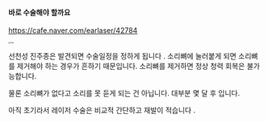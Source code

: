 #### 바로 수술해야 할까요 

https://cafe.naver.com/earlaser/42784

<img src="/Users/gg/Library/Mobile Documents/com~apple~CloudDocs/image/선천성 진주종 초기 상담 내용/IMG_2152.jpeg" alt="img" style="zoom:25%;" />



선천성 진주종은 발견되면 수술일정을 정하게 됩니다 .
소리뼈에 눌러붙게 되면 소리뼈를 제거해야 하는 경우가 흔하기 때문입니다.
소리뼈를 제거하면 정상 청력 회복은 불가능합니다.

물론 소리뼈가 없다고 소리를 못 듣게 되는 건 아닙니다.
대부분 몇 달 후 입니다.

아직 초기라서 레이저 수술은 비교적 간단하고 재발이 적습니다 .



